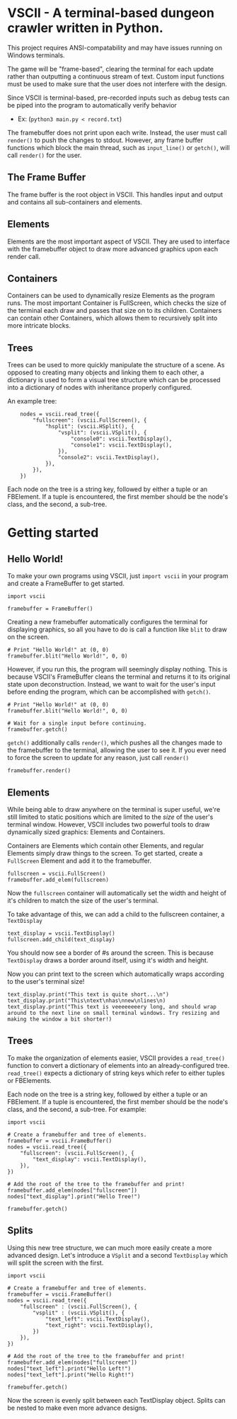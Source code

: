 # VSCII - A terminal-based dungeon crawler written in Python.

This project requires ANSI-compatability and may have issues running on
Windows terminals.

The game will be "frame-based", clearing the terminal for each update rather
than outputting a continuous stream of text. Custom input functions must be used
to make sure that the user does not interfere with the design.

Since VSCII is terminal-based, pre-recorded inputs such as debug tests can
be piped into the program to automatically verify behavior
- Ex: (`python3 main.py < record.txt`)

The framebuffer does not print upon each write. Instead, the user must call
`render()` to push the changes to stdout. However, any frame buffer functions
which block the main thread, such as `input_line()` or `getch()`, will call
`render()` for the user.

## The Frame Buffer

The frame buffer is the root object in VSCII. This handles input and output and
contains all sub-containers and elements.

## Elements

Elements are the most important aspect of VSCII. They are used to interface with
the framebuffer object to draw more advanced graphics upon each render call.

## Containers

Containers can be used to dynamically resize Elements as the program runs. The
most important Container is FullScreen, which checks the size of the terminal
each draw and passes that size on to its children. Containers can contain other
Containers, which allows them to recursively split into more intricate blocks.

## Trees

Trees can be used to more quickly manipulate the structure of a scene. As
opposed to creating many objects and linking them to each other, a dictionary is
used to form a visual tree structure which can be processed into a dictionary of
nodes with inheritance properly configured.

An example tree:
```
    nodes = vscii.read_tree({
        "fullscreen": (vscii.FullScreen(), {
            "hsplit": (vscii.HSplit(), {
                "vsplit": (vscii.VSplit(), {
                    "console0": vscii.TextDisplay(),
                    "console1": vscii.TextDisplay(),
                }),
                "console2": vscii.TextDisplay(),
            }),
        }),
    })
```

Each node on the tree is a string key, followed by either a tuple or an
FBElement. If a tuple is encountered, the first member should be the node's
class, and the second, a sub-tree.

# Getting started

## Hello World!

To make your own programs using VSCII, just `import vscii` in your program and
create a FrameBuffer to get started.

```
import vscii

framebuffer = FrameBuffer()
```

Creating a new framebuffer automatically configures the terminal for displaying
graphics, so all you have to do is call a function like `blit` to draw on the
screen.

```
# Print "Hello World!" at (0, 0)
framebuffer.blit("Hello World!", 0, 0)
```

However, if you run this, the program will seemingly display nothing. This is
because VSCII's FrameBuffer cleans the terminal and returns it to its original
state upon deconstruction. Instead, we want to wait for the user's input before
ending the program, which can be accomplished with `getch()`.

```
# Print "Hello World!" at (0, 0)
framebuffer.blit("Hello World!", 0, 0)

# Wait for a single input before continuing.
framebuffer.getch()
```

`getch()` additionally calls `render()`, which pushes all the changes made to
the framebuffer to the terminal, allowing the user to see it. If you ever need
to force the screen to update for any reason, just call `render()`

```
framebuffer.render()
```

## Elements

While being able to draw anywhere on the terminal is super useful, we're still
limited to static positions which are limited to the *size* of the user's
terminal window. However, VSCII includes two powerful tools to draw dynamically
sized graphics: Elements and Containers.

Containers are Elements which contain other Elements, and regular Elements
simply draw things to the screen. To get started, create a `FullScreen` Element
and add it to the framebuffer.

```
fullscreen = vscii.FullScreen()
framebuffer.add_elem(fullscreen)
```

Now the `fullscreen` container will automatically set the width and height of
it's children to match the size of the user's terminal.

To take advantage of this, we can add a child to the fullscreen container, a
`TextDisplay`

```
text_display = vscii.TextDisplay()
fullscreen.add_child(text_display)
```

You should now see a border of #s around the screen. This is because
`TextDisplay` draws a border around itself, using it's width and height.

Now you can print text to the screen which automatically wraps according to the
user's terminal size!

```
text_display.print("This text is quite short...\n")
text_display.print("This\ntext\nhas\nnew\nlines\n)
text_display.print("This text is veeeeeeeery long, and should wrap around to the next line on small terminal windows. Try resizing and making the window a bit shorter!)
```

## Trees

To make the organization of elements easier, VSCII provides a `read_tree()`
function to convert a dictionary of elements into an already-configured tree.
`read_tree()` expects a dictionary of string keys which refer to either tuples
or FBElements.

Each node on the tree is a string key, followed by either a tuple or an
FBElement. If a tuple is encountered, the first member should be the node's
class, and the second, a sub-tree. For example:

```
import vscii

# Create a framebuffer and tree of elements.
framebuffer = vscii.FrameBuffer()
nodes = vscii.read_tree({
    "fullscreen": (vscii.FullScreen(), {
        "text_display": vscii.TextDisplay(),
    }),
})

# Add the root of the tree to the framebuffer and print!
framebuffer.add_elem(nodes["fullscreen"])
nodes["text_display"].print("Hello Tree!")

framebuffer.getch()
```

## Splits

Using this new tree structure, we can much more easily create a more advanced
design. Let's introduce a `VSplit` and a second `TextDisplay` which will split
the screen with the first.

```
import vscii

# Create a framebuffer and tree of elements.
framebuffer = vscii.FrameBuffer()
nodes = vscii.read_tree({
    "fullscreen" : (vscii.FullScreen(), {
        "vsplit" : (vscii.VSplit(), {
            "text_left": vscii.TextDisplay(),
            "text_right": vscii.TextDisplay(),
        })
    }),
})

# Add the root of the tree to the framebuffer and print!
framebuffer.add_elem(nodes["fullscreen"])
nodes["text_left"].print("Hello Left!")
nodes["text_left"].print("Hello Right!")

framebuffer.getch()
```

Now the screen is evenly split between each TextDisplay object. Splits can be
nested to make even more advance designs.